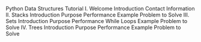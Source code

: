 Python Data Structures Tutorial
I. Welcome
Introduction
Contact Information
II. Stacks
Introduction
Purpose
Performance
Example
Problem to Solve
III. Sets
Introduction
Purpose
Performance
While Loops
Example
Problem to Solve
IV. Trees
Introduction
Purpose
Performance
Example
Problem to Solve
